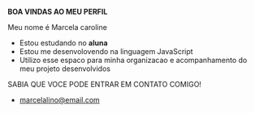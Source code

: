 **BOA VINDAS AO MEU PERFIL**

Meu nome é Marcela caroline 

- Estou estudando no **aluna**
- Estou me desenvolovendo na linguagem JavaScript
- Utilizo esse espaco para minha organizacao e acompanhamento do meu projeto desenvolvidos 

SABIA QUE VOCE PODE ENTRAR EM CONTATO COMIGO!
- marcelalino@email.com
